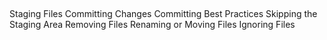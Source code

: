 ##


Staging Files
Committing Changes
Committing Best Practices
Skipping the Staging Area
Removing Files
Renaming or Moving Files
Ignoring Files
